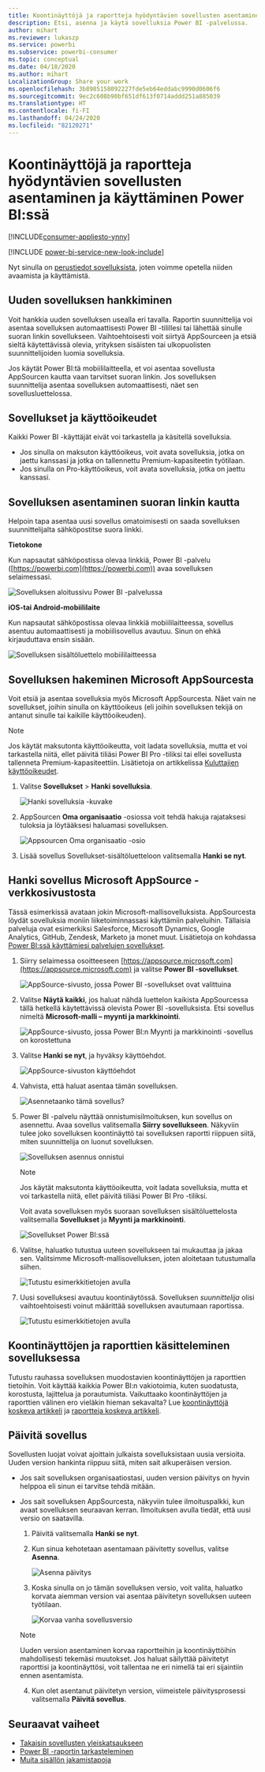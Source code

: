 ```yaml
---
title: Koontinäyttöjä ja raportteja hyödyntävien sovellusten asentaminen ja käyttäminen Power BI:ssä
description: Etsi, asenna ja käytä sovelluksia Power BI -palvelussa.
author: mihart
ms.reviewer: lukaszp
ms.service: powerbi
ms.subservice: powerbi-consumer
ms.topic: conceptual
ms.date: 04/18/2020
ms.author: mihart
LocalizationGroup: Share your work
ms.openlocfilehash: 3b8985158092227fde5eb64eddabc9990d0606f6
ms.sourcegitcommit: 9ec2c608b90bf651df613f0714addd251a885039
ms.translationtype: HT
ms.contentlocale: fi-FI
ms.lasthandoff: 04/24/2020
ms.locfileid: "82120271"
---
```

# <a name="install-and-use-apps-with-dashboards-and-reports-in-power-bi"></a>Koontinäyttöjä ja raportteja hyödyntävien sovellusten asentaminen ja käyttäminen Power BI:ssä

[!INCLUDE[consumer-appliesto-ynny](../includes/consumer-appliesto-ynny.md)]

[!INCLUDE [power-bi-service-new-look-include](../includes/power-bi-service-new-look-include.md)]

Nyt sinulla on [perustiedot sovelluksista](end-user-apps.md), joten voimme opetella niiden avaamista ja käyttämistä. 

## <a name="ways-to-get-a-new-app"></a>Uuden sovelluksen hankkiminen
Voit hankkia uuden sovelluksen usealla eri tavalla. Raportin suunnittelija voi asentaa sovelluksen automaattisesti Power BI -tilillesi tai lähettää sinulle suoran linkin sovellukseen. Vaihtoehtoisesti voit siirtyä AppSourceen ja etsiä sieltä käytettävissä olevia, yrityksen sisäisten tai ulkopuolisten suunnittelijoiden luomia sovelluksia. 

Jos käytät Power BI:tä mobiililaitteella, et voi asentaa sovellusta AppSourcen kautta vaan tarvitset suoran linkin. Jos sovelluksen suunnittelija asentaa sovelluksen automaattisesti, näet sen sovellusluettelossa.

## <a name="apps-and-licenses"></a>Sovellukset ja käyttöoikeudet
Kaikki Power BI -käyttäjät eivät voi tarkastella ja käsitellä sovelluksia. 
- Jos sinulla on maksuton käyttöoikeus, voit avata sovelluksia, jotka on jaettu kanssasi ja jotka on tallennettu Premium-kapasiteetin työtilaan.
- Jos sinulla on Pro-käyttöoikeus, voit avata sovelluksia, jotka on jaettu kanssasi.

## <a name="install-an-app-from-a-direct-link"></a>Sovelluksen asentaminen suoran linkin kautta
Helpoin tapa asentaa uusi sovellus omatoimisesti on saada sovelluksen suunnittelijalta sähköpostitse suora linkki.  

**Tietokone** 

Kun napsautat sähköpostissa olevaa linkkiä, Power BI -palvelu ([https://powerbi.com](https://powerbi.com)) avaa sovelluksen selaimessasi. 

![Sovelluksen aloitussivu Power BI -palvelussa](./media/end-user-app-view/power-bi-app-from-link.png)

**iOS-tai Android-mobiililaite** 

Kun napsautat sähköpostissa olevaa linkkiä mobiililaitteessa, sovellus asentuu automaattisesti ja mobiilisovellus avautuu. Sinun on ehkä kirjauduttava ensin sisään. 

![Sovelluksen sisältöluettelo mobiililaitteessa](./media/end-user-app-view/power-bi-ios.png)

## <a name="get-the-app-from-microsoft-appsource"></a>Sovelluksen hakeminen Microsoft AppSourcesta
Voit etsiä ja asentaa sovelluksia myös Microsoft AppSourcesta. Näet vain ne sovellukset, joihin sinulla on käyttöoikeus (eli joihin sovelluksen tekijä on antanut sinulle tai kaikille käyttöoikeuden). 

> [!NOTE]
> Jos käytät maksutonta käyttöoikeutta, voit ladata sovelluksia, mutta et voi tarkastella niitä, ellet päivitä tiliäsi Power BI Pro -tiliksi tai ellei sovellusta tallenneta Premium-kapasiteettiin. Lisätietoja on artikkelissa [Kuluttajien käyttöoikeudet](end-user-license.md).

1. Valitse **Sovellukset**  > **Hanki sovelluksia**. 
   
    ![Hanki sovelluksia -kuvake](./media/end-user-app-view/power-bi-get-app2.png)    
2. AppSourcen **Oma organisaatio** -osiossa voit tehdä hakuja rajataksesi tuloksia ja löytääksesi haluamasi sovelluksen.
   
    ![Appsourcen Oma organisaatio -osio](./media/end-user-app-view/power-bi-opportunity-app.png)
3. Lisää sovellus Sovellukset-sisältöluetteloon valitsemalla **Hanki se nyt**. 

## <a name="get-an-app-from-the-microsoft-appsource-website"></a>Hanki sovellus Microsoft AppSource -verkkosivustosta 

Tässä esimerkissä avataan jokin Microsoft-mallisovelluksista. AppSourcesta löydät sovelluksia moniin liiketoiminnassasi käyttämiin palveluihin.  Tällaisia palveluja ovat esimerkiksi Salesforce, Microsoft Dynamics, Google Analytics, GitHub, Zendesk, Marketo ja monet muut. Lisätietoja on kohdassa [Power BI:ssä käyttämiesi palvelujen sovellukset](../service-connect-to-services.md). 

1. Siirry selaimessa osoitteeseen [https://appsource.microsoft.com](https://appsource.microsoft.com) ja valitse **Power BI -sovellukset**.

    ![AppSource-sivusto, jossa Power BI -sovellukset ovat valittuina  ](./media/end-user-apps/power-bi-appsource.png)


2. Valitse **Näytä kaikki**, jos haluat nähdä luettelon kaikista AppSourcessa tällä hetkellä käytettävissä olevista Power BI -sovelluksista. Etsi sovellus nimeltä **Microsoft-malli – myynti ja markkinointi**.

    ![AppSource-sivusto, jossa Power BI:n Myynti ja markkinointi -sovellus on korostettuna  ](./media/end-user-apps/power-bi-appsource-samples.png)

3. Valitse **Hanki se nyt**, ja hyväksy käyttöehdot.

    ![AppSource-sivuston käyttöehdot ](./media/end-user-apps/power-bi-permission.png)


4. Vahvista, että haluat asentaa tämän sovelluksen.

    ![Asennetaanko tämä sovellus?  ](./media/end-user-apps/power-bi-app-install.png)

5. Power BI -palvelu näyttää onnistumisilmoituksen, kun sovellus on asennettu. Avaa sovellus valitsemalla **Siirry sovellukseen**. Näkyviin tulee joko sovelluksen koontinäyttö tai sovelluksen raportti riippuen siitä, miten suunnittelija on luonut sovelluksen.



    ![Sovelluksen asennus onnistui ](./media/end-user-apps/power-bi-app-ready.png)

    > [!NOTE]
    > Jos käytät maksutonta käyttöoikeutta, voit ladata sovelluksia, mutta et voi tarkastella niitä, ellet päivitä tiliäsi Power BI Pro -tiliksi. 

    Voit avata sovelluksen myös suoraan sovelluksen sisältöluettelosta valitsemalla **Sovellukset** ja **Myynti ja markkinointi**.

    ![Sovellukset Power BI:ssä](./media/end-user-apps/power-bi-apps.png)


6. Valitse, haluatko tutustua uuteen sovellukseen tai mukauttaa ja jakaa sen. Valitsimme Microsoft-mallisovelluksen, joten aloitetaan tutustumalla siihen. 

    ![Tutustu esimerkkitietojen avulla](./media/end-user-apps/power-bi-explore.png)

7.  Uusi sovelluksesi avautuu koontinäytössä. Sovelluksen *suunnittelija* olisi vaihtoehtoisesti voinut määrittää sovelluksen avautumaan raportissa.  

    ![Tutustu esimerkkitietojen avulla](./media/end-user-apps/power-bi-new-app.png)


## <a name="interact-with-the-dashboards-and-reports-in-the-app"></a>Koontinäyttöjen ja raporttien käsitteleminen sovelluksessa
Tutustu rauhassa sovelluksen muodostavien koontinäyttöjen ja raporttien tietoihin. Voit käyttää kaikkia Power BI:n vakiotoimia, kuten suodatusta, korostusta, lajittelua ja porautumista.  Vaikuttaako koontinäyttöjen ja raporttien välinen ero vieläkin hieman sekavalta?  Lue [koontinäyttöjä koskeva artikkeli](end-user-dashboards.md) ja [raportteja koskeva artikkeli](end-user-reports.md).  

## <a name="update-an-app"></a>Päivitä sovellus 

Sovellusten luojat voivat ajoittain julkaista sovelluksistaan uusia versioita. Uuden version hankinta riippuu siitä, miten sait alkuperäisen version. 

* Jos sait sovelluksen organisaatiostasi, uuden version päivitys on hyvin helppoa eli sinun ei tarvitse tehdä mitään. 

* Jos sait sovelluksen AppSourcesta, näkyviin tulee ilmoituspalkki, kun avaat sovelluksen seuraavan kerran. Ilmoituksen avulla tiedät, että uusi versio on saatavilla. 

    1. Päivitä valitsemalla **Hanki se nyt**.  

        <!--![App update notification](./media/end-user-app-view/power-bi-new-app-version-notification.png) -->

    2. Kun sinua kehotetaan asentamaan päivitetty sovellus, valitse **Asenna**. 

        ![Asenna päivitys](./media/end-user-app-view/power-bi-install.png) 

    3. Koska sinulla on jo tämän sovelluksen versio, voit valita, haluatko korvata aiemman version vai asentaa päivitetyn sovelluksen uuteen työtilaan.   

        ![Korvaa vanha sovellusversio](./media/end-user-app-view/power-bi-already-installed.png) 


    > [!NOTE] 
    > Uuden version asentaminen korvaa raportteihin ja koontinäyttöihin mahdollisesti tekemäsi muutokset. Jos haluat säilyttää päivitetyt raporttisi ja koontinäyttösi, voit tallentaa ne eri nimellä tai eri sijaintiin ennen asentamista. 

    4. Kun olet asentanut päivitetyn version, viimeistele päivitysprosessi valitsemalla **Päivitä sovellus**. 


## <a name="next-steps"></a>Seuraavat vaiheet
* [Takaisin sovellusten yleiskatsaukseen](end-user-apps.md)
* [Power BI -raportin tarkasteleminen](end-user-report-open.md)
* [Muita sisällön jakamistapoja](end-user-shared-with-me.md)
